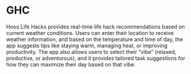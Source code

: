 # GHC
Hoos Life Hacks provides real-time life hack recommendations based on current weather conditions. Users can enter their location to receive weather information, and based on the temperature and time of day, the app suggests tips like staying warm, managing heat, or improving productivity. The app also allows users to select their “vibe” (relaxed, productive, or adventurous), and it provides tailored task suggestions for how they can maximize their day based on that vibe.
